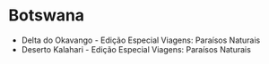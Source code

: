 # Botswana

* Delta do Okavango - Edição Especial Viagens: Paraísos Naturais
* Deserto Kalahari - Edição Especial Viagens: Paraísos Naturais